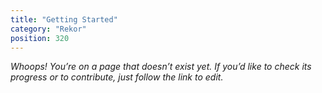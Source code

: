 ```yaml
---
title: "Getting Started"
category: "Rekor"
position: 320
---
```


_Whoops! You’re on a page that doesn’t exist yet.
If you’d like to check its progress or to contribute, just follow the link to edit._
